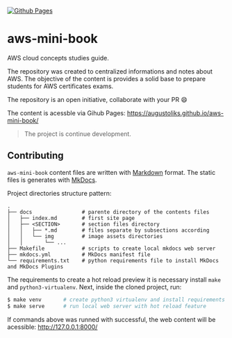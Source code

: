 [![Github Pages](https://github.com/augustoliks/aws-mini-book/actions/workflows/ci.yml/badge.svg?branch=main)](https://github.com/augustoliks/aws-mini-book/actions/workflows/ci.yml)

# aws-mini-book

AWS cloud concepts studies guide. 

The repository was created to centralized informations and notes about AWS. The objective of the content is provides a solid base to prepare students for AWS certificates exams.

The repository is an open initiative, collaborate with your PR :smile:

The content is acessble via Gihub Pages: https://augustoliks.github.io/aws-mini-book/ 

> The project is continue development.

## Contributing

`aws-mini-book` content files are written with [Markdown](https://pt.wikipedia.org/wiki/Markdown) format. The static files is generates with [MkDocs](https://www.mkdocs.org/).

Project directories structure pattern:

```shell
.
├── docs                # parente directory of the contents files 
│   ├── index.md        # first site page
│   ├── <SECTION>       # section files directory
│   │   ├── *.md        # files separate by subsections according
│   │   └── img         # image assets directories
│   │       └── ...     
├── Makefile            # scripts to create local mkdocs web server   
├── mkdocs.yml          # MkDocs manifest file
└── requirements.txt    # python requirements file to install MkDocs and MkDocs Plugins
```

The requirements to create a hot reload preview it is necessary install `make` and `python3-virtualenv`. Next, inside the cloned project, run:

```bash
$ make venv       # create python3 virtualenv and install requirements (MkDocs and MkDocs plugins)
$ make serve      # run local web server with hot reload feature
```

If commands above was runned with successful, the web content will be acessible: http://127.0.0.1:8000/

